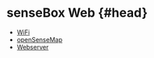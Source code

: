 # senseBox Web {#head}

<div class="description">
</div>


* [WiFi](../bloecke/wifi.md)
* [openSenseMap](../bloecke/opensensemap.md)
* [Webserver](../bloecke/webserver.md)
